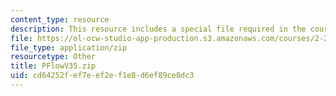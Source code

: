 ```yaml
---
content_type: resource
description: This resource includes a special file required in the course.
file: https://ol-ocw-studio-app-production.s3.amazonaws.com/courses/2-20-marine-hydrodynamics-13-021-spring-2005/cd64252fef7eef2ef1e8d6ef89ce8dc3_PFlowV35.zip
file_type: application/zip
resourcetype: Other
title: PFlowV35.zip
uid: cd64252f-ef7e-ef2e-f1e8-d6ef89ce8dc3
---
```

